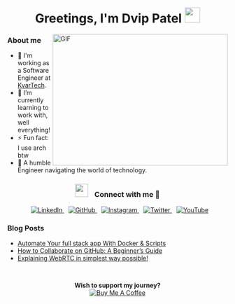 <h1 align="center">
  <div>
    <b>Greetings, I'm Dvip Patel</b>
    <img src="https://media.giphy.com/media/hvRJCLFzcasrR4ia7z/giphy.gif" width="35">
  </div>
</h1>

<img align="right" height="300" width="400" alt="GIF" src="https://media.giphy.com/media/SWoSkN6DxTszqIKEqv/giphy.gif">

<h3> About me </h3>

- 🔭 I'm working as a Software Engineer at <a href="https://www.kvartech.com/" target="blank">KvarTech</a>.
- 🌱 I’m currently learning to work with, well everything!
- ⚡ Fun fact: I use arch btw
- 👾 A humble Engineer navigating the world of technology.

<h3 align="center">
  <img src="https://media.giphy.com/media/iY8CRBdQXODJSCERIr/giphy.gif" width="30" height="30" style="margin-right: 10px;">
  Connect with me
  🤝
</h3>

<p align="center">
  <a style="margin-left: 10px;" target="_blank" href="https://www.linkedin.com/in/dvip-patel-23320a230/">
    <img src="https://img.icons8.com/doodle/40/000000/linkedin--v2.png" alt="LinkedIn">
  </a>
  <a style="margin-left: 10px;" target="_blank" href="https://github.com/dvip1">
    <img src="https://img.icons8.com/doodle/40/000000/github--v1.png" alt="GitHub">
  </a>
  <a style="margin-left: 10px;" target="_blank" href="https://www.instagram.com/dvip_patel/">
    <img src="https://img.icons8.com/doodle/40/000000/instagram-new--v2.png" alt="Instagram">
  </a>
  <a style="margin-left: 10px;" target="_blank" href="https://twitter.com/PatelDvip">
    <img src="https://img.icons8.com/doodle/40/000000/twitter-squared--v2.png" alt="Twitter">
  </a>
  <a style="margin-left: 10px;" target="_blank" href="https://www.youtube.com/@dvippatel9087/">
    <img src="https://img.icons8.com/doodle/40/000000/youtube--v2.png" alt="YouTube">
  </a>
</p>

### Blog Posts

- [Automate Your full stack app With Docker & Scripts](https://medium.com/@dvippatel98/automate-your-full-stack-app-with-docker-scripts-fed845fc76a8)
- [How to Collaborate on GitHub: A Beginner’s Guide](https://medium.com/@dvippatel98/how-to-collaborate-on-github-a-beginners-guide-7456fdd69968)
- [Explaining WebRTC in simplest way possible!](https://www.linkedin.com/posts/dvip-patel-23320a230_webrtc-websocket-nodejs-activity-7180820126781300736-xGwL?utm_source=share&utm_medium=member_desktop)
<br>

<p align="center">
  <b>Wish to support my journey?</b>
  <br>
  <a href="https://www.buymeacoffee.com/dvippatel9o">
    <img src="https://img.buymeacoffee.com/button-api/?text=Buy me a coffee&emoji=&slug=dvippatel9o&button_colour=FFDD00&font_colour=000000&font_family=Cookie&outline_colour=000000&coffee_colour=ffffff" alt="Buy Me A Coffee">
  </a>
</p>
